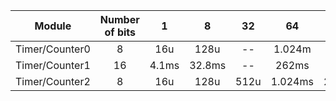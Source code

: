    | **Module** | **Number of bits** | **1** | **8** | **32** | **64** | **128** | **256** | **1024** |
   | :-: | :-: | :-: | :-: | :-: | :-: | :-: | :-: | :-: |
   | Timer/Counter0 | 8  | 16u | 128u | -- | 1.024m | -- | 4.096ms | 16.4ms |
   | Timer/Counter1 | 16 | 4.1ms | 32.8ms | -- | 262ms | -- | 1.049s | 4.19s |
   | Timer/Counter2 | 8  | 16u | 128u | 512u | 1.024ms | 2.048ms | 4.096ms | 16.4ms |